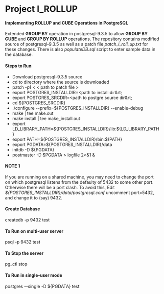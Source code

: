 <h1> Project I_ROLLUP </h1>

<h4> Implementing ROLLUP and CUBE Operations in PostgreSQL </h4>
<p>
Extended <b>GROUP BY</b> operation in postgresql-9.3.5 to allow <b>GROUP BY CUBE</b> and <b>GROUP BY ROLLUP</b> operations. The repository contains modified source of postgresql-9.3.5 as well as a patch file <i>patch_i_roll_up.txt</i> for these changes. There is also <i>populateDB.sql</i> script to enter sample data in the database.
</p>

<h4> Steps to Run </h4>
<ul>
 <li>Download postgresql-9.3.5 source</li>
 <li>cd to directory where the source is downloaded</li>
 <li>patch -p1 &lt; &lt; path to patch file &gt;</li>
 <li>export POSTGRES_INSTALLDIR=&lt;path to install dir&rt;</li>
 <li>export POSTGRES_SRCDIR=&lt;path to postgre source dir&rt;</li>
 <li>cd ${POSTGRES_SRCDIR}</li>
 <li>./configure --prefix=${POSTGRES_INSTALLDIR} --enable-debug</li>
 <li>make | tee make.out</li>
 <li>make install | tee make_install.out</li>
 <li>export LD_LIBRARY_PATH=${POSTGRES_INSTALLDIR}/lib:${LD_LIBRARY_PATH}</li>
 <li>export PATH=${POSTGRES_INSTALLDIR}/bin:${PATH}</li>
 <li>export PGDATA=${POSTGRES_INSTALLDIR}/data</li>
 <li>initdb -D ${PGDATA}</li>
 <li>postmaster -D  $PGDATA > logfile 2>&1 &</li>
</ul>

<h4>NOTE 1</h4>
<p>If you are running on a shared machine, you may need to change the port on which 
postgresql listens from the defaulty of 5432 to some other port.  Otherwise there will
be a port clash.  To avoid this, Edit <i> ${POSTGRES_INSTALLDIR}/data/postgresql.conf </i>
uncomment port=5432, and change it to (say) 9432. </p>

<h4> Create Database </h4>
 createdb -p 9432 test

<h4> To Run on multi-user server </h4>
 psql -p 9432 test

<h4> To Stop the server </h4>
 pg_ctl stop

<h4> To Run in single-user mode </h4>
 postgres --single -D ${PGDATA} test
